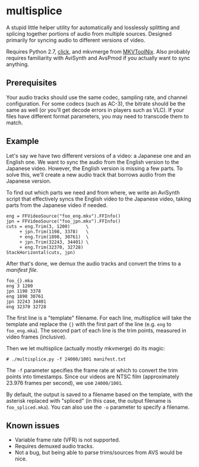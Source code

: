 multisplice
===========

A stupid little helper utility for automatically and losslessly splitting and splicing together portions of audio from multiple sources. Designed primarily for syncing audio to different versions of video.

Requires Python 2.7, [click](http://click.pocoo.org/), and mkvmerge from [MKVToolNix](https://www.bunkus.org/videotools/mkvtoolnix/). Also probably requires familiarity with AviSynth and AvsPmod if you actually want to sync anything.

Prerequisites
-----

Your audio tracks should use the same codec, sampling rate, and channel configuration. For some codecs (such as AC-3), the bitrate should be the same as well (or you'll get decode errors in players such as VLC). If your files have different format parameters, you may need to transcode them to match.

Example
-------

Let's say we have two different versions of a video: a Japanese one and an English one. We want to sync the audio from the English version to the Japanese video. However, the English version is missing a few parts. To solve this, we'll create a new audio track that borrows audio from the Japanese version.

To find out which parts we need and from where, we write an AviSynth script that effectively syncs the English video to the Japanese video, taking parts from the Japanese video if needed.

    eng = FFVideoSource("foo_eng.mkv").FFInfo()
    jpn = FFVideoSource("foo_jpn.mkv").FFInfo()
    cuts = eng.Trim(3, 1200)      \
         + jpn.Trim(1198, 3378)   \
         + eng.Trim(1898, 30761)  \ 
         + jpn.Trim(32243, 34401) \
         + eng.Trim(32370, 32728)
    StackHorizontal(cuts, jpn)
  
After that's done, we demux the audio tracks and convert the trims to a *manifest file*.

	foo_{}.mka
	eng 3 1200
	jpn 1198 3378
	eng 1898 30761
	jpn 32243 34401
	eng 32370 32728
    
The first line is a "template" filename. For each line, multisplice will take the template and replace the `{}` with the first part of the line (e.g. `eng` to `foo_eng.mka`). The second part of each line is the trim points, measured in video frames (inclusive).

Then we let multisplice (actually mostly mkvmerge) do its magic:

	# ./multisplice.py -f 24000/1001 manifest.txt
    
The `-f` parameter specifies the frame rate at which to convert the trim points into timestamps. Since our videos are NTSC film (approximately 23.976 frames per second), we use `24000/1001`.

By default, the output is saved to a filename based on the template, with the asterisk replaced with "spliced" (in this case, the output filename is `foo_spliced.mka`). You can also use the `-o` parameter to specify a filename.

Known issues
------------

* Variable frame rate (VFR) is not supported.
* Requires demuxed audio tracks.
* Not a bug, but being able to parse trims/sources from AVS would be nice.
